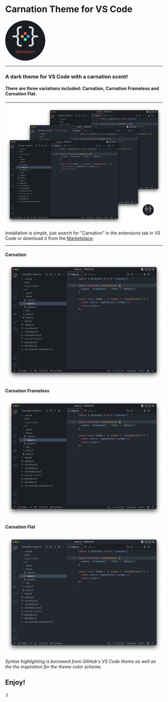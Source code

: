# Carnation Theme for VS Code

<img src="img/carnation-icon-512.png" alt="Carnation icon" width="128" />

---

### A dark theme for VS Code with a carnation scent!

#### There are three variations included: **Carnation**, **Carnation Frameless** and **Carnation Flat**.

---

![Carnation Theme](img/carnation-theme-all.png)

Installation is simple, just search for "Carnation" in the extensions tab in VS Code or download it from the [Marketplace](https://marketplace.visualstudio.com/items?itemName=vlchristos.carnation-vscode-theme).

---

#### **Carnation**

![Carnation Theme default](img/carnation-theme-default.png)

#### **Carnation Frameless**

![Carnation Theme frameless](img/carnation-theme-frameless.png)

#### **Carnation Flat**

![Carnation Theme flat](img/carnation-theme-flat.png)

_Syntax highlighting is borrowed from GitHub's VS Code theme as well as the the inspiration for the theme color scheme._

## **Enjoy!**

:)
